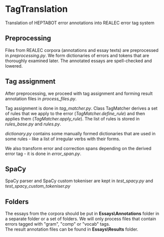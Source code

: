 # TagTranslation
Translation of HEPTABOT error annotations into REALEC error tag system  
  
## Preprocessing  
  
Files from REALEC corpora (annotations and essay texts) are preprocessed in *preprocessing.py*. We form dictionaries of errors and tokens that are thoroughly examined later. The annotated essays are spell-checked and lowered.  
  
## Tag assignment  
  
After preprocessing, we proceed with tag assignment and forming result annotation files in *process_files.py*.  
  
Tag assignment is done in *tag_matcher.py*. Class TagMatcher derives a set of rules that we apply to the error (*TagMatcher.define_rule*) and then applies them (*TagMatcher.apply_rule*). 
The list of rules is stored in *rules_base.py* and *rules.py*.  
  
*dictionary.py* contains some manually formed dictionaries that are used in some rules - like a list of irregular verbs with their forms.  
  
We also transform error and correction spans depending on the derived error tag - it is done in *error_span.py*.  
  
## SpaCy  
SpaCy parser and SpaCy custom tokeniser are kept in *test_spacy.py*  and *test_spacy_custom_tokeniser.py*  
  
## Folders
The essays from the corpora should be put in **Essays\Annotations** folder in a separate folder or a set of folders. We will only process files that contain errors tagged with "gram", "comp" or "vocab" tags.    
The result annotation files can be found in **Essays\Results** folder.  
